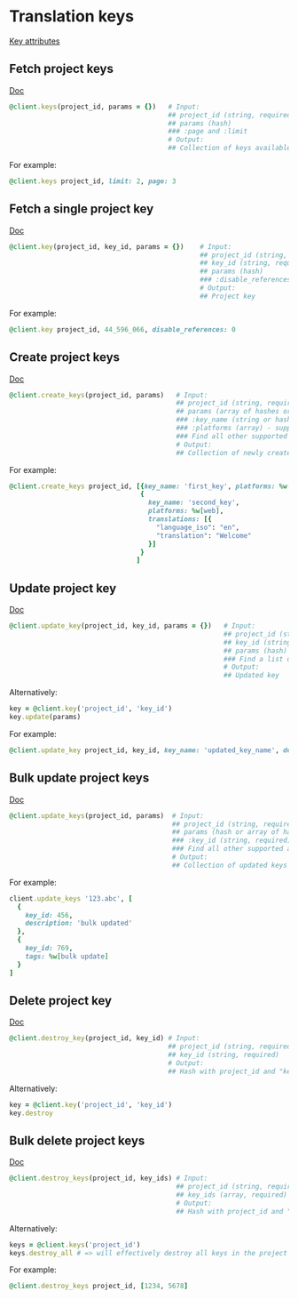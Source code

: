 # Translation keys

[Key attributes](https://app.lokalise.com/api2docs/curl/#object-keys)

## Fetch project keys

[Doc](https://app.lokalise.com/api2docs/curl/#transition-list-all-keys-get)

```ruby
@client.keys(project_id, params = {})   # Input:
                                        ## project_id (string, required)
                                        ## params (hash)
                                        ### :page and :limit
                                        # Output:
                                        ## Collection of keys available in the given project
```

For example:

```ruby
@client.keys project_id, limit: 2, page: 3
```

## Fetch a single project key

[Doc](https://app.lokalise.com/api2docs/curl/#transition-retrieve-a-key-get)

```ruby
@client.key(project_id, key_id, params = {})    # Input:
                                                ## project_id (string, required)
                                                ## key_id (string, required)
                                                ## params (hash)
                                                ### :disable_references (string) - possible values are "1" and "0".
                                                # Output:
                                                ## Project key
```

For example:

```ruby
@client.key project_id, 44_596_066, disable_references: 0
```

## Create project keys

[Doc](https://app.lokalise.com/api2docs/curl/#transition-create-keys-post)

```ruby
@client.create_keys(project_id, params)   # Input:
                                          ## project_id (string, required)
                                          ## params (array of hashes or hash, required)
                                          ### :key_name (string or hash, required) - for projects with enabled per-platform key names, pass hash with "ios", "android", "web" and "other" params.
                                          ### :platforms (array) - supported values are "ios", "android", "web" and "other"
                                          ### Find all other supported attributes at https://app.lokalise.com/api2docs/curl/#transition-create-keys-post
                                          # Output:
                                          ## Collection of newly created keys
```

For example:

```ruby
@client.create_keys project_id, [{key_name: 'first_key', platforms: %w[ios]},
                                 {
                                   key_name: 'second_key',
                                   platforms: %w[web],
                                   translations: [{
                                     "language_iso": "en",
                                     "translation": "Welcome"
                                   }]
                                 }
                                ]
```

## Update project key

[Doc](https://app.lokalise.com/api2docs/curl/#transition-update-a-key-put)

```ruby
@client.update_key(project_id, key_id, params = {})   # Input:
                                                      ## project_id (string, required)
                                                      ## key_id (string, required)
                                                      ## params (hash)
                                                      ### Find a list of supported attributes at https://app.lokalise.com/api2docs/curl/#transition-update-a-key-put
                                                      # Output:
                                                      ## Updated key
```

Alternatively:

```ruby
key = @client.key('project_id', 'key_id')
key.update(params)
```

For example:

```ruby
@client.update_key project_id, key_id, key_name: 'updated_key_name', description: 'Demo description'
```

## Bulk update project keys

[Doc](https://app.lokalise.com/api2docs/curl/#transition-bulk-update-put)

```ruby
@client.update_keys(project_id, params)  # Input:
                                         ## project_id (string, required)
                                         ## params (hash or array of hashes, required)
                                         ### :key_id (string, required)
                                         ### Find all other supported attributes at https://app.lokalise.com/api2docs/curl/#transition-bulk-update-put
                                         # Output:
                                         ## Collection of updated keys
```

For example:

```ruby
client.update_keys '123.abc', [
  {
    key_id: 456,
    description: 'bulk updated'
  },
  {
    key_id: 769,
    tags: %w[bulk update]
  }
]
```

## Delete project key

[Doc](https://app.lokalise.com/api2docs/curl/#transition-delete-a-key-delete)

```ruby
@client.destroy_key(project_id, key_id) # Input:
                                        ## project_id (string, required)
                                        ## key_id (string, required)
                                        # Output:
                                        ## Hash with project_id and "key_removed" set to "true"
```

Alternatively:

```ruby
key = @client.key('project_id', 'key_id')
key.destroy
```

## Bulk delete project keys

[Doc](https://app.lokalise.com/api2docs/curl/#transition-delete-multiple-keys-delete)

```ruby
@client.destroy_keys(project_id, key_ids) # Input:
                                          ## project_id (string, required)
                                          ## key_ids (array, required)
                                          # Output:
                                          ## Hash with project_id and "keys_removed" set to "true"
```

Alternatively:

```ruby
keys = @client.keys('project_id')
keys.destroy_all # => will effectively destroy all keys in the project
```

For example:

```ruby
@client.destroy_keys project_id, [1234, 5678]
```
